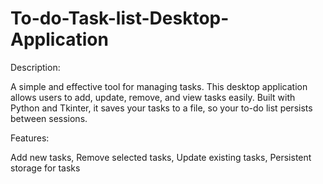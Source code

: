 # To-do-Task-list-Desktop-Application
Description:

A simple and effective tool for managing tasks. This desktop application allows users to add, update, remove, and view tasks easily. Built with Python and Tkinter, it saves your tasks to a file, so your to-do list persists between sessions.

Features:

Add new tasks, Remove selected tasks, Update existing tasks, Persistent storage for tasks
